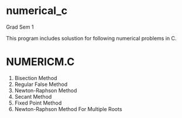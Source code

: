 # numerical_c
Grad Sem 1

This program includes solustion for following numerical problems in C.

# NUMERICM.C

1. Bisection Method
2. Regular False Method
3. Newton-Raphson Method
4. Secant Method
5. Fixed Point Method
6. Newton-Raphson Method For Multiple Roots
